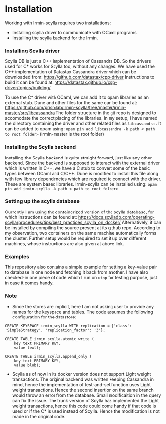 # Installation
Working with Irmin-scylla requires two installations:
- Installing scylla driver to communicate with OCaml programs
- Installing the scylla backend for the Irmin.

### Installing Scylla driver
Scylla DB is just a C++ implementation of Cassandra DB. So the drivers used for C* works for Scylla too, without any changes. We have used the C++ implementation of Datastax Cassandra driver which can be downloaded from:
https://github.com/datastax/cpp-driver
Instructions to build it can be found at: https://datastax.github.io/cpp-driver/topics/building/

To use the C* driver with OCaml, we can add it to opam libraries as an external stub.
Dune and other files for the same can be found at: https://github.com/prismlab/irmin-scylla/tree/master/irmin-master/src/libcassandra
The folder structure in the git repo is designed to accomodate the correct placing of the libraries. 
In my setup, I have named the directory containing the driver and other related files as `libcassandra` . It can be added to opam using:
`opam pin add libcassandra -k path < path to root folder>` (irmin-master is the root folder)

### Installing the Scylla backend
Installing the Scylla backend is quite straight forward, just like any other backend. Since the backend is supposed to interact with the external driver which is written in C++, we have a C stub to convert some of the basic types between OCaml and C/C++. Dune is modified to install this file along with few library dependencies which are required to connect with the driver. These are system based libraries.
Irmin-scylla can be installed using:
`opam pin add irmin-scylla -k path < path to root folder>`

### Setting up the scylla database
Currently I am using the containerized version of the scylla database, for which instructions can be found at: https://docs.scylladb.com/operating-scylla/procedures/tips/best_practices_scylla_on_docker/
Alternatively, it can be installed by compiling the source present at its github repo. 
According to my observation, two containers on the same machine automatically forms the cluster. Further setup would be required to set it up over different machines, whose instructions are also given at above link.

### Examples
This repository also contains a simple example for setting a key-value pair to database in one node and fetching it back from another. 
I have also checked-in one piece of code which I run on `utop` for testing purpose, just in case it comes handy.


### Note
- Since the stores are implicit, here I am not asking user to provide any names for the keyspace and tables. The code assumes the following configuration for the datastore:
```
CREATE KEYSPACE irmin_scylla WITH replication = {'class': 'SimpleStrategy', 'replication_factor': '3'};

CREATE TABLE irmin_scylla.atomic_write (
    key text PRIMARY KEY,
    value text);

CREATE TABLE irmin_scylla.append_only (
    key text PRIMARY KEY,
    value blob);
```

- Scylla as of now in its docker version does not support Light weight transactions. The original backend was written keeping Cassandra in mind, hence the implementation of test-and-set function uses Light weight transactions. Hence the second insertion on the same branch would throw an error from the database.  Small modificaition in the query can fix the issue. 
The trunk version of Scylla has implemented the Light weight transactions, hence this code could come handy if that code is used or if the C* is used instead of Scylla. Hence the modification is not made in the original code. 
